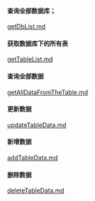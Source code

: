 #### 查询全部数据库；
[getDbList.md](/master/api/getDbList.md)
#### 获取数据库下的所有表
[getTableList.md]()
#### 查询全部数据
[getAllDataFromTheTable.md]()	
#### 更新数据
 [updateTableData.md]()
 
#### 新增数据
 [addTableData.md]()
#### 删除数据
 [deleteTableData.md]()

